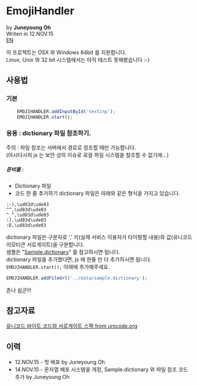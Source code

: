 # EmojiHandler 
by <b>Juneyoung Oh</b><br>
Writen in 12.NOV.15<br>
<a href='README.md'>EN</a>

이 프로젝트는 OSX 와 Windows 64bit 를 지원합니다.<br>
Linux, Unix 와 32 bit 시스템에서는 아직 테스트 못해봤습니다 :-)<br>

## 사용법 
### 기본
``` javascript
	EMOJIHANDLER.addInputById('textinp');
	EMOJIHANDLER.start();
```
### 응용 : dictionary 파일 참조하기.
주의 : 파일 참조는 서버에서 경로로 참조할 때만 가능합니다.<br>
(아시다시피 js 는 보안 상의 이슈로 로컬 파일 시스템을 참조할 수 없기에...)
##### 준비물 :
- Dictionary 파일
- 코드 한 줄 추가하기
dictionary 파일은 아래와 같은 형식을 가지고 있습니다.
``` code
:-),\ud83d\ude03
^^,\ud83d\ude03
^_^,\ud83d\ude03
:),\ud83d\ude03
:D,\ud83d\ude03
```
dictionary 파일은 구분자로 ',' 키(실제 서비스 이용자가 타이핑할 내용)와 값(유니코드 이모티콘 서로게이트)을 구분합니다.<br> 
샘플은 "<a target='_blank' href= '/data/sample.dictionary'>Sample.dictionary</a>" 를 참고하시면 됩니다.<br>
dictionary 파일을 추가했다면, js 에 한줄 만 더 추가하시면 됩니다. `EMOJIHANDLER.start();` 아래에 추가해주세요.
``` javascript
EMOJIHANDLER.addFileUrl('../data/sample.dictionary');
```
존나 쉽군!!!

## 참고자료
<a href='http://www.unicode.org/reports/tr51/' target='_blank'>유니코드 바이트 코드와 서로게이트 스펙 from unicode.org</a>

## 이력
<ul>
  <li>12.NOV.15 - 첫 배포 by Juneyoung Oh</li>
  <li>14.NOV.15 - 문자열 배포 시스템을 개정, Sample.dictionary 와 파일 참조 코드 추가 by Juneyoung Oh</li>
</ul>
